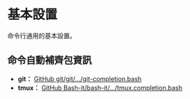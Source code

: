 基本設置
=======


命令行通用的基本設置。



## 命令自動補齊包資訊


* **git：**
  [GitHub git/git/.../git-completion.bash](https://github.com/git/git/blob/master/contrib/completion/git-completion.bash)
* **tmux：**
  [GitHub Bash-it/bash-it/.../tmux.completion.bash](https://github.com/Bash-it/bash-it/blob/master/completion/available/tmux.completion.bash)

